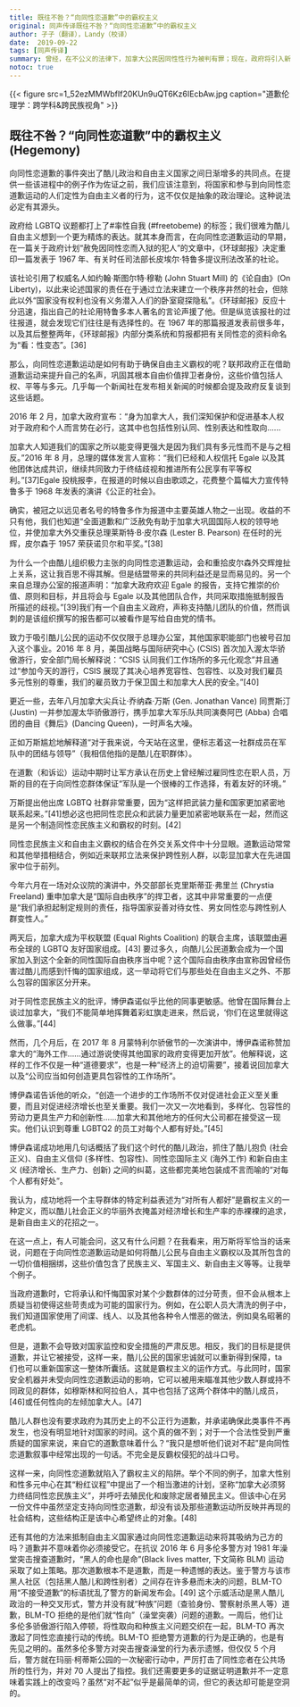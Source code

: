 ```yaml
---
title: 既往不咎？“向同性恋道歉”中的霸权主义  
original: 同声传译既往不咎？“向同性恋道歉”中的霸权主义
author: 孑子（翻译），Landy（校译）
date:  2019-09-22
tags: [同声传译]
summary: 曾经，在不公义的法律下，加拿大公民因同性性行为被判有罪；现在，政府将引入新法律，争取帮助他们洗脱罪名。
notoc: true
---
```


{{< figure src=1_52ezMMWbfIf20KUn9uQT6Kz6IEcbAw.jpg caption="道歉伦理学：跨学科&跨民族视角" >}}

## 既往不咎？“向同性恋道歉”中的霸权主义 (Hegemony)

向同性恋道歉的事件突出了酷儿政治和自由主义国家之间日渐增多的共同点。在提供一些该进程中的例子作为佐证之前，我们应该注意到，将国家和参与到向同性恋道歉运动的人们定性为自由主义者的行为，这不仅仅是抽象的政治理论。这种说法必定有其源头。

政府给 LGBTQ 议题都打上了#率性自我 (#freetobeme) 的标签；我们很难为酷儿自由主义想到一个更为精炼的表达。就其本身而言，在向同性恋道歉运动的早期，在一篇关于政府计划“赦免因同性恋而入狱的犯人”的文章中，《环球邮报》决定重印一篇发表于 1967 年、有关时任司法部长皮埃尔·特鲁多提议刑法改革的社论。

该社论引用了权威名人如约翰·斯图尔特·穆勒 (John Stuart Mill) 的《论自由》(On Liberty)，以此来论述国家的责任在于通过立法来建立一个秩序井然的社会，但除此以外“国家没有权利也没有义务潜入人们的卧室窥探隐私”。《环球邮报》反应十分迅速，指出自己的社论用特鲁多本人著名的言论声援了他。但是纵览该报社的过往报道，就会发现它们往往是有选择性的。在 1967 年的那篇报道发表前很多年，以及其后整整两年，《环球邮报》内部分类系统和剪报都把有关同性恋的资料命名为“看：性变态”。[36]

那么，向同性恋道歉运动是如何有助于确保自由主义霸权的呢？联邦政府正在借助道歉运动来提升自己的名声，巩固其根本自由价值捍卫者身份，这些价值包括人权、平等与多元。几乎每一个新闻社在发布相关新闻的时候都会提及政府反复谈到这些话题。

2016 年 2 月，加拿大政府宣布：“身为加拿大人，我们深知保护和促进基本人权对于政府和个人而言势在必行，这其中也包括性别认同、性别表达和性取向......

加拿大人知道我们的国家之所以能变得更强大是因为我们具有多元性而不是与之相反。”2016 年 8 月，总理的媒体发言人宣称：“我们已经和人权信托 Egale 以及其他团体达成共识，继续共同致力于终结歧视和推进所有公民享有平等权利。”[37]Egale 投桃报李，在报道的时候以自由歌颂之，花费整个篇幅大力宣传特鲁多于 1968 年发表的演讲《公正的社会》。

确实，被冠之以远见者名号的特鲁多作为报道中主要英雄人物之一出现。收益的不只有他，我们也知道“全面道歉和广泛赦免有助于加拿大巩固国际人权的领导地位，并使加拿大外交重获总理莱斯特·B·皮尔森 (Lester B. Pearson) 在任时的光辉，皮尔森于 1957 荣获诺贝尔和平奖。”[38]

为什么一个由酷儿组织极力主张的向同性恋道歉运动，会和重拾皮尔森外交辉煌扯上关系，这让我百思不得其解。但是结盟带来的共同利益还是显而易见的。另一个来自总理办公室的报道声明：“加拿大政府欢迎 Egale 的报告，支持它推崇的价值、原则和目标，并且将会与 Egale 以及其他团队合作，共同采取措施抵制报告所描述的歧视。”[39]我们有一个自由主义政府，声称支持酷儿团队的价值，然而讽刺的是该组织撰写的报告都可以被看作是写给自由党的情书。

致力于吸引酷儿公民的运动不仅仅限于总理办公室，其他国家职能部门也被号召加入这个事业。2016 年 8 月，美国战略与国际研究中心 (CSIS) 首次加入渥太华骄傲游行，安全部门局长解释说：“CSIS 认同我们工作场所的多元化观念”并且通过“参加今天的游行，CSIS 展现了其决心培养宽容性、包容性、以及对我们雇员多元性别的尊重，我们的雇员致力于保卫国土和加拿大人民的安全。”[40]

更近一些，去年八月加拿大尖兵让·乔纳森·万斯 (Gen. Jonathan Vance) 同贾斯汀 (Justin) 一并参加渥太华骄傲游行，携手加拿大军乐队共同演奏阿巴 (Abba) 合唱团的曲目《舞后》(Dancing Queen)，一时声名大噪。

正如万斯尴尬地解释道“对于我来说，今天站在这里，便标志着这一社群成员在军队中的团结与领导”（我相信他指的是酷儿在职群体）。

在道歉（和诉讼）运动中期时让军方承认在历史上曾经解过雇同性恋在职人员，万斯的目的在于向同性恋群体保证“军队是一个很棒的工作选择，有着友好的环境。”

万斯提出他出席 LGBTQ 社群非常重要，因为“这样把武装力量和国家更加紧密地联系起来。”[41]想必这也把同性恋民众和武装力量更加紧密地联系在一起，然而这是另一个制造同性恋民族主义和霸权的时刻。[42]

同性恋民族主义和自由主义霸权的结合在外交关系文件中十分显眼。道歉运动常常和其他举措相结合，例如近来联邦立法来保护跨性别人群，以彰显加拿大在先进国家中位于前列。

今年六月在一场对众议院的演讲中，外交部部长克里斯蒂亚·弗里兰 (Chrystia Freeland) 重申加拿大是“国际自由秩序”的捍卫者，这其中非常重要的一点便是“我们承担起制定规则的责任，指导国家妥善对待女性、男女同性恋与跨性别人群变性人。”

两天后，加拿大成为平权联盟 (Equal Rights Coalition) 的联合主席，该联盟由遍布全球的 LGBTQ 友好国家组成。[43] 要过多久，向酷儿公民道歉会成为一个国家加入到这个全新的同性国际自由秩序当中呢？这个国际自由秩序由宣称因曾经伤害过酷儿而感到忏悔的国家组成，这一举动将它们与那些处在自由主义之外、不那么包容的国家区分开来。

对于同性恋民族主义的批评，博伊森诺似乎比他的同事更敏感。他曾在国际舞台上谈过加拿大，“我们不能简单地挥舞着彩虹旗走进来，然后说，‘你们在这里就得这么做事。”[44]

然而，几个月后，在 2017 年 8 月蒙特利尔骄傲节的一次演讲中，博伊森诺称赞加拿大的“海外工作……通过游说使得其他国家的政府变得更加开放”。他解释说，这样的工作不仅是一种“道德要求”，也是一种“经济上的迫切需要”，接着说回加拿大以及“公司应当如何创造更具包容性的工作场所”。

博伊森诺告诉他的听众，“创造一个进步的工作场所不仅对促进社会正义至关重要，而且对促进经济增长也至关重要。我们一次又一次地看到，多样化、包容性的劳动力更具生产力和创新性……加拿大和其他地方的任何大公司都在接受这一现实。他们认识到尊重 LGBTQ2 的员工对每个人都有好处。”[45]

博伊森诺成功地用几句话概括了我们这个时代的酷儿政治，抓住了酷儿抱负 (社会正义)、自由主义信仰 (多样性、包容性)、同性恋国际主义 (海外工作) 和新自由主义 (经济增长、生产力、创新) 之间的纠葛，这些都完美地包装成不言而喻的“对每个人都有好处”。

我认为，成功地将一个主导群体的特定利益表述为“对所有人都好”是霸权主义的一种定义，而以酷儿社会正义的华丽外衣掩盖对经济增长和生产率的赤裸裸的追求，是新自由主义的花招之一。

在这一点上，有人可能会问，这又有什么问题？在我看来，用万斯将军恰当的话来说，问题在于向同性恋道歉运动是如何将酷儿公民与自由主义霸权以及其所包含的一切价值相捆绑，这些价值包含了民族主义、军国主义、新自由主义等等。让我举个例子。

当政府道歉时，它将承认和忏悔国家对某个少数群体的过分苛责，但不会从根本上质疑当初使得这些苛责成为可能的国家行为。例如，在公职人员大清洗的例子中，我们知道国家使用了间谍、线人、以及其他各种令人憎恶的做法，例如臭名昭著的老虎机。

但是，道歉不会导致对国家监控和安全措施的严肃反思。相反，我们的目标是提供道歉，并让它被接受，这样一来，酷儿公民的国家忠诚就可以重新得到保障，ta 们也可以重新国家这一整体所囊括。这就是霸权主义的运作方式。与此同时，国家安全机器并未受向同性恋道歉运动的影响，它可以被用来瞄准其他少数人群或持不同政见的群体，如穆斯林和阿拉伯人，其中也包括了这两个群体中的酷儿成员，[46]或任何性向的左倾加拿大人。[47]

酷儿人群也没有要求政府为其历史上的不公正行为道歉，并承诺确保此类事件不再发生，也没有明显地针对国家的时间。这个真的做不到；对于一个合法性受到严重质疑的国家来说，来自它的道歉意味着什么？“我只是想听他们说对不起”是向同性恋道歉叙事中经常出现的一句话。不完全是反霸权侵犯的战斗口号。

这样一来，向同性恋道歉就陷入了霸权主义的陷阱。举个不同的例子，加拿大性别和性多元中心在其“粉红议程”中提出了一个相当激进的计划，坚称“加拿大必须努力终结同性恋民族主义”，并呼吁去殖民化和废除定居者殖民主义。但该中心在另一份文件中虽然坚定支持向同性恋道歉，却没有谈及那些道歉运动所反映并再现的社会结构，这些结构正是该中心希望终止的对象。[48]

还有其他的方法来抵制自由主义国家通过向同性恋道歉运动来将其吸纳为己方的吗？道歉并不意味着你必须接受它。在抗议 2016 年 6 月多伦多警方对 1981 年澡堂突击搜查道歉时，“黑人的命也是命”(Black lives matter, 下文简称 BLM) 运动采取了如上策略。那次道歉根本不是道歉，而是一种遗憾的表达。鉴于警方与该市黑人社区（包括黑人酷儿和跨性别者）之间存在许多悬而未决的问题，BLM-TO 用“不接受道歉”的标语扰乱了警方的新闻发布会。[49] 这个示威活动是黑人酷儿政治的一种交叉形式，警方并没有就“种族”问题（查验身份、警察射杀黑人等）道歉，BLM-TO 拒绝的是他们就“性向”（澡堂突袭）问题的道歉。一周后，他们让多伦多骄傲游行陷入停顿，将性取向和种族主义问题交织在一起，BLM-TO 再次激起了同性恋直接行动的传统。BLM-TO 拒绝警方道歉的行为是正确的，也是有先见之明的。虽然多伦多警方对突击搜查澡堂的行为表示遗憾，但仅仅 5 个月后，警方就在玛丽·柯蒂斯公园的一次秘密行动中，严厉打击了同性恋者在公共场所的性行为，并对 70 人提出了指控。我们还需要更多的证据证明道歉并不一定意味着实践上的改变吗？虽然“对不起”似乎是最简单的词，但它的表达却可能是空洞的。
